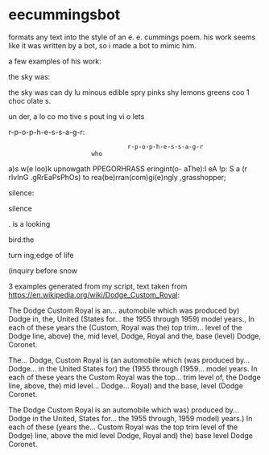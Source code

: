 # eecummingsbot
formats any text into the style of an e. e. cummings poem. his work seems like it was written by a bot, so i made a bot to mimic him.

a few examples of his work:

the sky was:

the
     sky
           was
can    dy    lu
minous
            edible
spry
        pinks shy
lemons
greens    coo    1 choc
olate
s.

  un    der,
  a    lo
co
mo
      tive        s  pout
                               ing
                                     vi
                                     o
                                     lets
                                     



r-p-o-p-h-e-s-s-a-g-r:

                                     r-p-o-p-h-e-s-s-a-g-r
                           who
  a)s w(e loo)k
  upnowgath
                       PPEGORHRASS
                                                       eringint(o-
  aThe):l
               eA
                    !p:
S                                                                        a
                                      (r
  rIvInG                              .gRrEaPsPhOs)
                                                                         to
  rea(be)rran(com)gi(e)ngly
  ,grasshopper;

silence:

silence

.
is
a
looking

bird:the

turn
ing;edge of
life

(inquiry before snow

3 examples generated from my script, text taken from https://en.wikipedia.org/wiki/Dodge_Custom_Royal: 

The	Dodge
Custom
Royal
 	 	is
an... automobile
 	which was    produced by) Dodge
 	in, the, United	(States
 	for... the 1955    through 1959) model    years., In    each
 	of these
 	years
 	 	the	(Custom, Royal
 	was	the) top
trim... level
 	of the
 	 	Dodge line,
above) the, mid
 	level, Dodge, Royal	and the, base	(level) Dodge, Coronet. 
 	
 	

The... Dodge, Custom Royal
is	(an automobile which	(was produced
by... Dodge... in the	United
States	for) the	(1955
 	 	through	(1959... model years.
 	 	In
each
 	 	of these years
 	the Custom Royal    was
the top... trim	level of, the
Dodge
 	line,    above, the) mid
 	 	level... Dodge... Royal) and
the base, level	(Dodge
 	 	Coronet.
 	 	
 	 	
The	Dodge
Custom
 	Royal is
 	an automobile
 	which	was) produced by... Dodge
 	in the
 	 	United, States    for... the
 	 	1955 through, 1959
 	 	model) years.) In
 	each
 	 	of
 	these	(years    the... Custom    Royal
was the top
trim
 	 	level
 	 	of
 	the
Dodge) line,
 	 	above	the
 	mid    level Dodge, Royal and) the) base
level    Dodge Coronet.    

